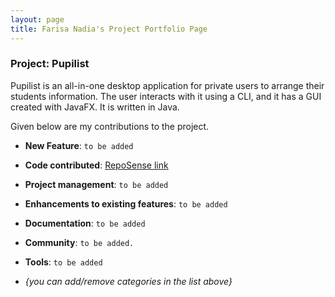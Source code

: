 ```yaml
---
layout: page
title: Farisa Nadia's Project Portfolio Page
---
```


### Project: Pupilist

Pupilist is an all-in-one desktop application for private users to arrange their students information. The user interacts with it using a CLI, and it has a GUI created with JavaFX. It is written in Java.

Given below are my contributions to the project.

* **New Feature**: `to be added`

* **Code contributed**: [RepoSense link](https://nus-cs2103-ay2223s1.github.io/tp-dashboard/?search=farisanadia&breakdown=true)

* **Project management**:
  `to be added`

* **Enhancements to existing features**:
  `to be added`

* **Documentation**:
  `to be added`

* **Community**:
  `to be added.`

* **Tools**:
  `to be added`

* _{you can add/remove categories in the list above}_
